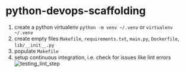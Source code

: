 # python-devops-scaffolding

1. create a python virtualenv `python -m venv ~/.venv` or `virtualenv ~/.venv`
2. create empty files `Makefile`, `requirements.txt`, `main.py`, `Dockerfile`, `lib/__init__.py`
3. populate `Makefile`
4. setup continuous integration, i.e. check for issues like lint errors
   ![testing_lint_step](https://github.com/user-attachments/assets/183073e5-18f0-49c7-8996-f9c4190c1a1d)
